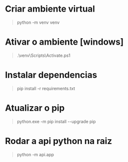 # Criar ambiente virtual
> python -m venv venv

# Ativar o ambiente [windows]
> .\venv\Scripts\Activate.ps1

# Instalar dependencias
> pip install -r requirements.txt  

# Atualizar o pip
> python.exe -m pip install --upgrade pip

# Rodar a api python na raiz
> python -m api.app